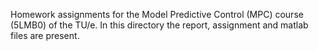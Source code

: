 Homework assignments for the Model Predictive Control (MPC) course (5LMB0) of the TU/e. 
In this directory the report, assignment and matlab files are present. 

